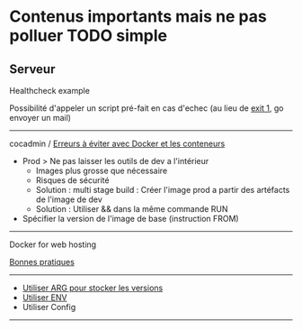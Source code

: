 # Contenus importants mais ne pas polluer TODO simple

## Serveur

Healthcheck example

Possibilité d'appeler un script pré-fait en cas d'echec (au lieu de [exit 1](https://www.udemy.com/course/docker-for-beginners/learn/lecture/14002044#overview), go envoyer un mail)

---

cocadmin / [Erreurs à éviter avec Docker et les conteneurs](https://www.youtube.com/watch?v=XPmmlqTgKGI)

- Prod > Ne pas laisser les outils de dev a l'intérieur
  - Images plus grosse que nécessaire
  - Risques de sécurité
  - Solution : multi stage build : Créer l'image prod a partir des artéfacts de l'image de dev
  - Solution : Utiliser && dans la même commande RUN
- Spécifier la version de l'image de base (instruction FROM)

---

Docker for web hosting

[Bonnes pratiques](https://forums.docker.com/t/shared-web-hosting-with-docker-best-practices/7893)

---

- [Utiliser ARG pour stocker les versions](https://www.udemy.com/course/docker-essentials/learn/lecture/12339826#overview)
- [Utiliser ENV](https://www.udemy.com/course/docker-essentials/learn/lecture/12339842#overview)
- Utiliser Config
---
